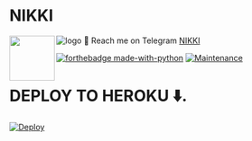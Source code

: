 # NIKKI
![logo](https://telegra.ph/file/16a0360d58e8509d8b98b.jpg)
💌 Reach me on Telegram [NIKKI](https://t.me/nimmisupport)
<img src = https://i.pinimg.com/originals/25/d2/54/25d254df236c61306bceb86df5f671f1.gif width = 80 align = "left">

[![forthebadge made-with-python](http://ForTheBadge.com/images/badges/made-with-python.svg)](https://www.python.org/)
[![Maintenance](https://img.shields.io/badge/Maintained%3F-yes-green.svg)](https://github.com/p-rinc-e/Elizabeth/graphs/commit-activity)

# <b>DEPLOY TO HEROKU ⬇️.</b>
[![Deploy](https://www.herokucdn.com/deploy/button.svg)](https://heroku.com/deploy?template=https://github.com/basimonpp/nimmi)


